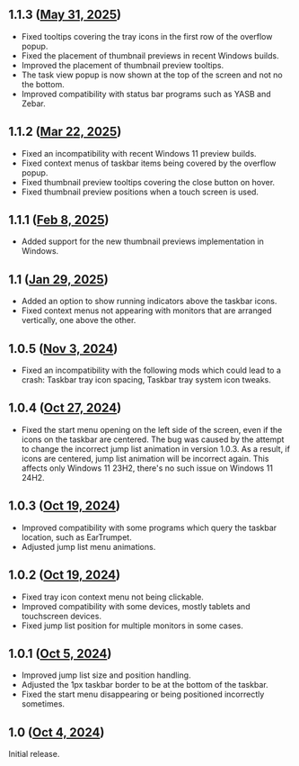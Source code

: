## 1.1.3 ([May 31, 2025](https://github.com/ramensoftware/windhawk-mods/blob/f696c21820a69cca5815ca7deca1f0a91675b5c0/mods/taskbar-on-top.wh.cpp))

* Fixed tooltips covering the tray icons in the first row of the overflow popup.
* Fixed the placement of thumbnail previews in recent Windows builds.
* Improved the placement of thumbnail preview tooltips.
* The task view popup is now shown at the top of the screen and not no the bottom.
* Improved compatibility with status bar programs such as YASB and Zebar.

## 1.1.2 ([Mar 22, 2025](https://github.com/ramensoftware/windhawk-mods/blob/7a9a61a0563a031b366c70f4e4620f7c97a371b4/mods/taskbar-on-top.wh.cpp))

* Fixed an incompatibility with recent Windows 11 preview builds.
* Fixed context menus of taskbar items being covered by the overflow popup.
* Fixed thumbnail preview tooltips covering the close button on hover.
* Fixed thumbnail preview positions when a touch screen is used.

## 1.1.1 ([Feb 8, 2025](https://github.com/ramensoftware/windhawk-mods/blob/33d869f823bca2613379a3ce5664cc27b0e9471d/mods/taskbar-on-top.wh.cpp))

* Added support for the new thumbnail previews implementation in Windows.

## 1.1 ([Jan 29, 2025](https://github.com/ramensoftware/windhawk-mods/blob/124523bc261918872e9ca412c587f832519d7a01/mods/taskbar-on-top.wh.cpp))

* Added an option to show running indicators above the taskbar icons.
* Fixed context menus not appearing with monitors that are arranged vertically, one above the other.

## 1.0.5 ([Nov 3, 2024](https://github.com/ramensoftware/windhawk-mods/blob/25345e441de9f8b292d8a2d316c06ac6869e3ced/mods/taskbar-on-top.wh.cpp))

* Fixed an incompatibility with the following mods which could lead to a crash: Taskbar tray icon spacing, Taskbar tray system icon tweaks.

## 1.0.4 ([Oct 27, 2024](https://github.com/ramensoftware/windhawk-mods/blob/8195a025df8ce6bfbd9a3dab732811619d75d205/mods/taskbar-on-top.wh.cpp))

* Fixed the start menu opening on the left side of the screen, even if the icons on the taskbar are centered. The bug was caused by the attempt to change the incorrect jump list animation in version 1.0.3. As a result, if icons are centered, jump list animation will be incorrect again. This affects only Windows 11 23H2, there's no such issue on Windows 11 24H2.

## 1.0.3 ([Oct 19, 2024](https://github.com/ramensoftware/windhawk-mods/blob/ab4920afd69b029af1091d6f9598dd1c1c90eed8/mods/taskbar-on-top.wh.cpp))

* Improved compatibility with some programs which query the taskbar location, such as EarTrumpet.
* Adjusted jump list menu animations.

## 1.0.2 ([Oct 19, 2024](https://github.com/ramensoftware/windhawk-mods/blob/8d4c428d099ef834d8f616a0c78157a58b4ac458/mods/taskbar-on-top.wh.cpp))

* Fixed tray icon context menu not being clickable.
* Improved compatibility with some devices, mostly tablets and touchscreen devices.
* Fixed jump list position for multiple monitors in some cases.

## 1.0.1 ([Oct 5, 2024](https://github.com/ramensoftware/windhawk-mods/blob/2fb9f53e0e636376c07c33fa9a861345c4572e1a/mods/taskbar-on-top.wh.cpp))

* Improved jump list size and position handling.
* Adjusted the 1px taskbar border to be at the bottom of the taskbar.
* Fixed the start menu disappearing or being positioned incorrectly sometimes.

## 1.0 ([Oct 4, 2024](https://github.com/ramensoftware/windhawk-mods/blob/b43269d44eb047e3f27c015faca6fd365b0960d1/mods/taskbar-on-top.wh.cpp))

Initial release.
